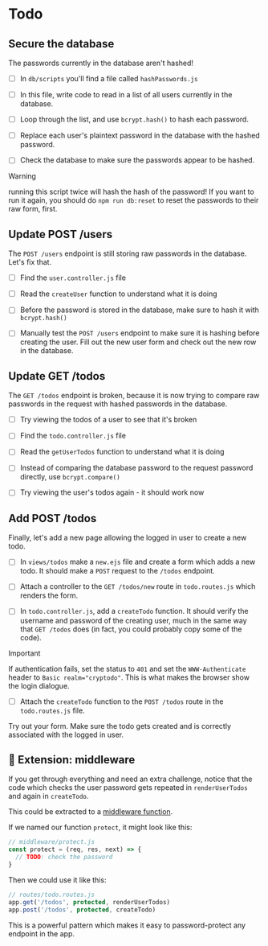 # Todo

## Secure the database

The passwords currently in the database aren't hashed!

- [ ] In `db/scripts` you'll find a file called `hashPasswords.js`

- [ ] In this file, write code to read in a list of all users currently in the
      database.

- [ ] Loop through the list, and use `bcrypt.hash()` to hash each password.

- [ ] Replace each user's plaintext password in the database with the hashed
      password.

- [ ] Check the database to make sure the passwords appear to be hashed.

> [!WARNING]
>
> running this script twice will hash the hash of the password! If you want to
> run it again, you should do `npm run db:reset` to reset the passwords to their
> raw form, first.

## Update POST /users

The `POST /users` endpoint is still storing raw passwords in the database. Let's
fix that.

- [ ] Find the `user.controller.js` file

- [ ] Read the `createUser` function to understand what it is doing

- [ ] Before the password is stored in the database, make sure to hash it with
      `bcrypt.hash()`

- [ ] Manually test the `POST /users` endpoint to make sure it is hashing before
      creating the user. Fill out the new user form and check out the new row in
      the database.

## Update GET /todos

The `GET /todos` endpoint is broken, because it is now trying to compare raw
passwords in the request with hashed passwords in the database.

- [ ] Try viewing the todos of a user to see that it's broken

- [ ] Find the `todo.controller.js` file

- [ ] Read the `getUserTodos` function to understand what it is doing

- [ ] Instead of comparing the database password to the request password
      directly, use `bcrypt.compare()`

- [ ] Try viewing the user's todos again - it should work now

## Add POST /todos

Finally, let's add a new page allowing the logged in user to create a new todo.

- [ ] In `views/todos` make a `new.ejs` file and create a form which adds a new
      todo. It should make a `POST` request to the `/todos` endpoint.

- [ ] Attach a controller to the `GET /todos/new` route in `todo.routes.js`
      which renders the form.

- [ ] In `todo.controller.js`, add a `createTodo` function. It should verify the
      username and password of the creating user, much in the same way that
      `GET /todos` does (in fact, you could probably copy some of the code).

> [!IMPORTANT]
>
> If authentication fails, set the status to `401` and set the
> `WWW-Authenticate` header to `Basic realm="cryptodo"`. This is what makes the
> browser show the login dialogue.

- [ ] Attach the `createTodo` function to the `POST /todos` route in the
      `todo.routes.js` file.

Try out your form. Make sure the todo gets created and is correctly associated
with the logged in user.

## :gem: Extension: middleware

If you get through everything and need an extra challenge, notice that the code
which checks the user password gets repeated in `renderUserTodos` and again in
`createTodo`.

This could be extracted to a
[middleware function](https://expressjs.com/en/guide/using-middleware.html).

If we named our function `protect`, it might look like this:

```js
// middleware/protect.js
const protect = (req, res, next) => {
  // TODO: check the password
}
```

Then we could use it like this:

```js
// routes/todo.routes.js
app.get('/todos', protected, renderUserTodos)
app.post('/todos', protected, createTodo)
```

This is a powerful pattern which makes it easy to password-protect any endpoint
in the app.
